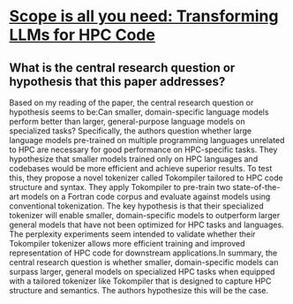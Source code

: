 # [Scope is all you need: Transforming LLMs for HPC Code](https://arxiv.org/abs/2308.09440)

## What is the central research question or hypothesis that this paper addresses?

Based on my reading of the paper, the central research question or hypothesis seems to be:Can smaller, domain-specific language models perform better than larger, general-purpose language models on specialized tasks? Specifically, the authors question whether large language models pre-trained on multiple programming languages unrelated to HPC are necessary for good performance on HPC-specific tasks. They hypothesize that smaller models trained only on HPC languages and codebases would be more efficient and achieve superior results. To test this, they propose a novel tokenizer called Tokompiler tailored to HPC code structure and syntax. They apply Tokompiler to pre-train two state-of-the-art models on a Fortran code corpus and evaluate against models using conventional tokenization. The key hypothesis is that their specialized tokenizer will enable smaller, domain-specific models to outperform larger general models that have not been optimized for HPC tasks and languages. The perplexity experiments seem intended to validate whether their Tokompiler tokenizer allows more efficient training and improved representation of HPC code for downstream applications.In summary, the central research question is whether smaller, domain-specific models can surpass larger, general models on specialized HPC tasks when equipped with a tailored tokenizer like Tokompiler that is designed to capture HPC structure and semantics. The authors hypothesize this will be the case.
